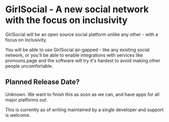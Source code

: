 # GirlSocial - A new social network with the focus on inclusivity

GirlSocial will be an open source social platform unlike any other - with a focus on inclusivity.

You will be able to use GirlSocial air-gapped - like any existing social network, or you'll be able to enable integrations with services like pronouns.page and the software will try it's hardest to avoid making other people uncomfortable.

## Planned Release Date?

Unknown. We want to finish this as soon as we can, and have apps for all major platforms out. 

This is currently as of writing maintained by a single developer and support is welcome.
